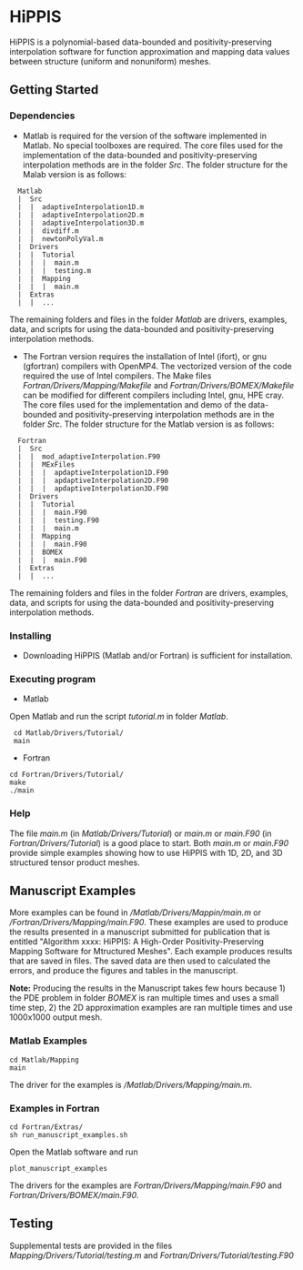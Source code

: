 # HiPPIS
HiPPIS is a polynomial-based data-bounded and positivity-preserving interpolation software for function approximation and mapping data values between structure (uniform and nonuniform) meshes.


## Getting Started

### Dependencies

* Matlab is required for the version of the software implemented in Matlab. No special toolboxes are required.
  The core files used for the implementation of the data-bounded and positivity-preserving interpolation methods are in the folder *Src*.
  The folder structure for the Malab version is as follows:
```
  Matlab
  |  Src
  |  |  adaptiveInterpolation1D.m
  |  |  adaptiveInterpolation2D.m
  |  |  adaptiveInterpolation3D.m
  |  |  divdiff.m
  |  |  newtonPolyVal.m
  |  Drivers
  |  |  Tutorial
  |  |  |  main.m
  |  |  |  testing.m 
  |  |  Mapping 
  |  |  |  main.m
  |  Extras
  |  |  ...
```
  The remaining folders and files in the folder *Matlab* are drivers, examples, data, and scripts for using the data-bounded and positivity-preserving interpolation methods.
* The Fortran version requires the installation of Intel (ifort), or gnu (gfortran) compilers with OpenMP4.
  The vectorized version of the code required the use of Intel compilers. 
  The Make files *Fortran/Drivers/Mapping/Makefile* and *Fortran/Drivers/BOMEX/Makefile* can be modified for different compilers including Intel, gnu, HPE cray.
  The core files used for the implementation and demo of the data-bounded and positivity-preserving interpolation methods are in the folder *Src*.
  The folder structure for the Matlab version is as follows:
```
  Fortran
  |  Src
  |  |  mod_adaptiveInterpolation.F90
  |  |  MExFiles
  |  |  |  apdaptiveInterpolation1D.F90
  |  |  |  apdaptiveInterpolation2D.F90
  |  |  |  apdaptiveInterpolation3D.F90
  |  Drivers
  |  |  Tutorial
  |  |  |  main.F90
  |  |  |  testing.F90
  |  |  |  main.m
  |  |  Mapping
  |  |  |  main.F90
  |  |  BOMEX
  |  |  |  main.F90
  |  Extras
  |  |  ...
```
  The remaining folders and files in the folder *Fortran* are drivers, examples, data, and scripts for using the data-bounded and positivity-preserving interpolation methods.

### Installing
* Downloading HiPPIS (Matlab and/or Fortran) is sufficient for installation. 

### Executing program
* Matlab

Open Matlab and run the script *tutorial.m* in folder *Matlab*.
```
 cd Matlab/Drivers/Tutorial/
 main
```


* Fortran
```
cd Fortran/Drivers/Tutorial/
make 
./main
``` 
### Help

The file *main.m* (in *Matlab/Drivers/Tutorial*) or *main.m* or *main.F90* (in *Fortran/Drivers/Tutorial*) is a good place to start. 
Both *main.m* or *main.F90* provide simple examples showing how to use HiPPIS with 1D, 2D, and 3D structured tensor product meshes.

## Manuscript Examples
More examples can be found in */Matlab/Drivers/Mappin/main.m* or */Fortran/Drivers/Mapping/main.F90*.
These examples are used to produce the results presented in a manuscript submitted for publication that is entitled "Algorithm xxxx: HiPPIS: A High-Order Positivity-Preserving Mapping Software for Mtructured Meshes". Each example produces results that are saved in files. The saved data are then used to calculated the errors, and produce the figures and tables in the manuscript. 

**Note:** Producing the results in the Manuscript takes few hours because 1) the PDE problem in folder *BOMEX* is ran multiple times and uses a small time step, 2) the 2D approximation examples are ran multiple times and use 1000x1000 output mesh.

### Matlab Examples
```
cd Matlab/Mapping
main
```
The driver for the examples is */Matlab/Drivers/Mapping/main.m*.
### Examples in Fortran
```
cd Fortran/Extras/
sh run_manuscript_examples.sh
```
Open the Matlab software and run 
```
plot_manuscript_examples
```
The drivers for the examples are *Fortran/Drivers/Mapping/main.F90* and *Fortran/Drivers/BOMEX/main.F90*.

## Testing
Supplemental tests are provided in the files *Mapping/Drivers/Tutorial/testing.m* and *Fortran/Drivers/Tutorial/testing.F90*
